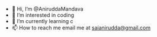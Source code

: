 - 👋 Hi, I’m @AniruddaMandava
- 👀 I’m interested in coding 
- 🌱 I’m currently learning c
- 📫 How to reach me email me at saianirudda@gmail.com

<!---
AniruddaMandava/AniruddaMandava is a ✨ special ✨ repository because its `README.md` (this file) appears on your GitHub profile.
You can click the Preview link to take a look at your changes.
--->
